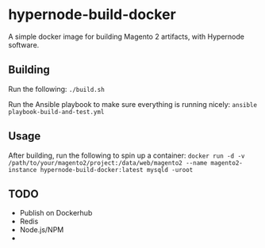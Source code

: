 # hypernode-build-docker
A simple docker image for building Magento 2 artifacts, with Hypernode software.

## Building
Run the following:
`./build.sh`

Run the Ansible playbook to make sure everything is running nicely:
`ansible playbook-build-and-test.yml`

## Usage
After building, run the following to spin up  a container:
`docker run -d -v /path/to/your/magento2/project:/data/web/magento2 --name magento2-instance hypernode-build-docker:latest mysqld -uroot`

## TODO
- Publish on Dockerhub
- Redis
- Node.js/NPM 
-
